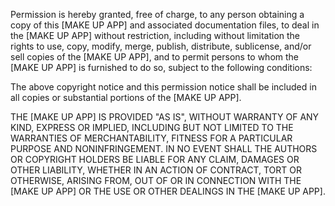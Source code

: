 Permission is hereby granted, free of charge, to any person obtaining a copy of this [MAKE UP APP] and associated documentation files, to deal in the [MAKE UP APP] without restriction, including without limitation the rights to use, copy, modify, merge, publish, distribute, sublicense, and/or sell copies of the [MAKE UP APP], and to permit persons to whom the [MAKE UP APP] is furnished to do so, subject to the following conditions:

The above copyright notice and this permission notice shall be included in all copies or substantial portions of the [MAKE UP APP].

THE [MAKE UP APP] IS PROVIDED "AS IS", WITHOUT WARRANTY OF ANY KIND, EXPRESS OR IMPLIED, INCLUDING BUT NOT LIMITED TO THE WARRANTIES OF MERCHANTABILITY, FITNESS FOR A PARTICULAR PURPOSE AND NONINFRINGEMENT. IN NO EVENT SHALL THE AUTHORS OR COPYRIGHT HOLDERS BE LIABLE FOR ANY CLAIM, DAMAGES OR OTHER LIABILITY, WHETHER IN AN ACTION OF CONTRACT, TORT OR OTHERWISE, ARISING FROM, OUT OF OR IN CONNECTION WITH THE [MAKE UP APP] OR THE USE OR OTHER DEALINGS IN THE [MAKE UP APP].
